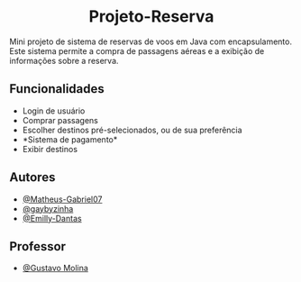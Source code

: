 <h1 align='center'> Projeto-Reserva </h1>
<p> Mini projeto de sistema de reservas de voos em Java com encapsulamento. Este sistema permite a compra de passagens aéreas e a exibição de informações sobre a reserva. </p>

<h2>Funcionalidades</h2>
<ul>
  <li>Login de usuário</li>
  <li>Comprar passagens</li>
  <li>Escolher destinos pré-selecionados, ou de sua preferência</li>
  <li>*Sistema de pagamento*</li>
  <li>Exibir destinos</li>
</ul>

## Autores

- [@Matheus-Gabriel07](https://www.github.com/matheus-gabriel07)
- [@gaybyzinha](https://github.com/gaybyzinha)
- [@Emilly-Dantas](https://github.com/Emilly-Dantas)

## Professor

- [@Gustavo Molina](https://www.github.com/gustavomolina17)
